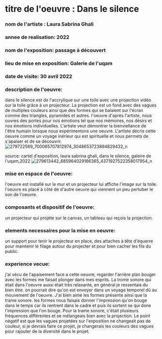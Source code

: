 # titre de l'oeuvre : Dans le silence
### nom de l'artiste : Laura Sabrina Ghali
### annee de realisation: 2022
### nom de l'exposition: passage à découvert
### lieu de mise en exposition: Galerie de l'uqam
### date de visite: 30 avril 2022 

### description de l'oeuvre: 
dans le silence est de l'accrylique sur une toile avec une projection vidéo sur la toile grâce à un projecteur. La projection est un fond avec des vagues de multiples couleurs ainsi que des formes qui se balaient sur l'écran comme des triangles, pyramides et autres.
l'oeuvre d'après l'artiste, nous ouvres des portes pour nos émotions tel que nos mémoires, nos désirs et nos émotions individuelles. L'artiste veut démontrer la bienviellance de l'être humain lorsque nous expérimentons une oeuvre. L'artiste décris cette oeuvre comme un voyage inérieur qui est spirituelle et nous permets de s'apaiser et de se découvrir.
![279722569_700065707812974_3048653723894829432_n](https://user-images.githubusercontent.com/89647885/167162038-a3c8063f-d376-42df-a18e-248ba3c1a4a6.jpg)

source: cartel d'exposition, laura sabrina ghali, dans le silence, galeire de l'uqam,2022
![279613442_685964029166365_4371927522358017954_n](https://user-images.githubusercontent.com/89647885/167154201-c2f1ed5a-70ff-4322-b104-e8f3b122b876.jpg)


### mise en espace de l'oeuvre:
l'oeuvre est installé sur le mur et un projecteur lui affiche l'image sur la toile. l'oeuvre es placé à côté de d'autre oeuvre qui viennent un peu pertuber le son de l'oeuvre.

### composants et dispositif de l'oeuvre:
un projecteur qui projète sur le canvas, un tableau qui reçois la projection.

### elements necessaires pour la mise en oeuvre:
un support pour tenir le projecteur en place, des attaches à tête d'équerre pour maintenir le filage autour du projecter et pour bien cacher les fils du public.

### experience vecue:
j'ai vécu de l'apaisement face a cette oeuvre, regarder l'arrière plan bouger avec les formes me faisait plonger dans mes esprits. La trome sonore qui était dans l'oeuvre aussi était très relaxante, en général je ressentais du bien être. on pourrait dire qu'on est envoyer dans un voyage temporel dû au mouvement de l'oeuvre. J'ai bien aimé les formes présente ainsi que la trame sonore. les formes nous faisais donner l'impression qu'on bouge dans le temps car ils rentrent dans le cadre et puis ils sortent se qui done l'impression que l'on bouge. Pour la trame sonore, c'était plusieurs fréquences différentes et se mélangeais bien avec la projection. Le point négatif est que les vagues projetées sur l'exposition ne changeait pas de couleur, si je devrais faire ce projet, je changerais les couleurs des vagues pour rajouter de la diversité dans le projet.
